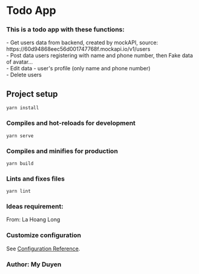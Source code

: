 # Todo App

<h3>This is a todo app with these functions:</h3>
- Get users data from backend, created by mockAPI, source: https://60d94868eec56d001747768f.mockapi.io/v1/users <br>
- Post data users registering with name and phone number, then Fake data of avatar...<br>
- Edit data - user's profile (only name and phone number)<br>
- Delete users<br>

## Project setup
```
yarn install
```

### Compiles and hot-reloads for development
```
yarn serve
```

### Compiles and minifies for production
```
yarn build
```

### Lints and fixes files
```
yarn lint
```
### Ideas requirement:
From: La Hoang Long


### Customize configuration
See [Configuration Reference](https://cli.vuejs.org/config/).

### Author: My Duyen
